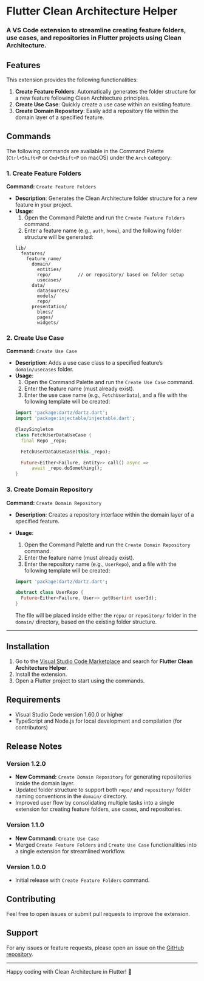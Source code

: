 # Flutter Clean Architecture Helper

### A VS Code extension to streamline creating feature folders, use cases, and repositories in Flutter projects using Clean Architecture.

## Features

This extension provides the following functionalities:

1. **Create Feature Folders**: Automatically generates the folder structure for a new feature following Clean Architecture principles.
2. **Create Use Case**: Quickly create a use case within an existing feature.
3. **Create Domain Repository**: Easily add a repository file within the domain layer of a specified feature.

## Commands

The following commands are available in the Command Palette (`Ctrl+Shift+P` or `Cmd+Shift+P` on macOS) under the `Arch` category:

### 1. Create Feature Folders

**Command:** `Create Feature Folders`

- **Description**: Generates the Clean Architecture folder structure for a new feature in your project.
- **Usage**:
  1. Open the Command Palette and run the `Create Feature Folders` command.
  2. Enter a feature name (e.g., `auth`, `home`), and the following folder structure will be generated:
    ```
    lib/
      features/
        feature_name/
          domain/
            entities/
            repo/          // or repository/ based on folder setup
            usecases/
          data/
            datasources/
            models/
            repo/
          presentation/
            blocs/
            pages/
            widgets/
    ```

### 2. Create Use Case

**Command:** `Create Use Case`

- **Description**: Adds a use case class to a specified feature’s `domain/usecases` folder.
- **Usage**:
  1. Open the Command Palette and run the `Create Use Case` command.
  2. Enter the feature name (must already exist).
  3. Enter the use case name (e.g., `FetchUserData`), and a file with the following template will be created:
    ```dart
    import 'package:dartz/dartz.dart';
    import 'package:injectable/injectable.dart';

    @lazySingleton
    class FetchUserDataUseCase {
      final Repo _repo;

      FetchUserDataUseCase(this._repo);

      Future<Either<Failure, Entity>> call() async =>
          await _repo.doSomething();
    }
    ```

### 3. Create Domain Repository

**Command:** `Create Domain Repository`

- **Description**: Creates a repository interface within the domain layer of a specified feature.
- **Usage**:
  1. Open the Command Palette and run the `Create Domain Repository` command.
  2. Enter the feature name (must already exist).
  3. Enter the repository name (e.g., `UserRepo`), and a file with the following template will be created:
    ```dart
    import 'package:dartz/dartz.dart';

    abstract class UserRepo {
      Future<Either<Failure, User>> getUser(int userId);
    }
    ```

    The file will be placed inside either the `repo/` or `repository/` folder in the `domain/` directory, based on the existing folder structure.

---

## Installation

1. Go to the [Visual Studio Code Marketplace](https://marketplace.visualstudio.com/) and search for **Flutter Clean Architecture Helper**.
2. Install the extension.
3. Open a Flutter project to start using the commands.

## Requirements

- Visual Studio Code version 1.60.0 or higher
- TypeScript and Node.js for local development and compilation (for contributors)

## Release Notes

### Version 1.2.0
- **New Command:** `Create Domain Repository` for generating repositories inside the domain layer.
- Updated folder structure to support both `repo/` and `repository/` folder naming conventions in the `domain/` directory.
- Improved user flow by consolidating multiple tasks into a single extension for creating feature folders, use cases, and repositories.

### Version 1.1.0
- **New Command:** `Create Use Case`
- Merged `Create Feature Folders` and `Create Use Case` functionalities into a single extension for streamlined workflow.

### Version 1.0.0
- Initial release with `Create Feature Folders` command.

## Contributing

Feel free to open issues or submit pull requests to improve the extension.

## Support

For any issues or feature requests, please open an issue on the [GitHub repository](https://github.com/MHDN55/Flutter-clean-arch-feature).

---

Happy coding with Clean Architecture in Flutter! 🚀
